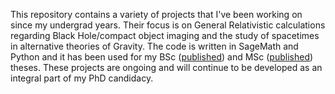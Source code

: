  This repository contains a variety of projects that I've been working on since my undergrad years. Their focus is on General Relativistic calculations regarding Black Hole/compact object imaging and the study of spacetimes in alternative theories of Gravity. The code is written in SageMath and Python and it has been used for my BSc ([published](https://iopscience.iop.org/article/10.1088/1361-6382/ac7028/meta)) and MSc ([published](https://journals.aps.org/prd/abstract/10.1103/PhysRevD.110.024001)) theses. These projects are ongoing and will continue to be developed as an integral part of my PhD candidacy.  
